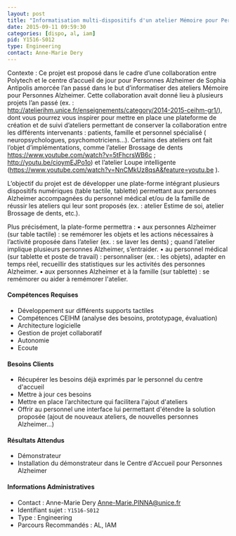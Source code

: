 ```yaml
---
layout: post
title: "Informatisation multi-dispositifs d'un atelier Mémoire pour Personnes Alzheimer"
date: 2015-09-11 09:59:30
categories: [dispo, al, iam]
pid: Y1516-S012
type: Engineering
contact: Anne-Marie Dery
---
```

       
Contexte : Ce projet est proposé dans le cadre d’une collaboration entre Polytech et le centre d’accueil de jour pour Personnes Alzheimer de Sophia Antipolis amorcée l’an passé dans le but d’informatiser des ateliers Mémoire pour Personnes Alzheimer. Cette collaboration avait donné lieu à plusieurs projets  l’an passé  (ex. : http://atelierihm.unice.fr/enseignements/category/2014-2015-ceihm-gr1/),  dont vous pourrez vous inspirer pour mettre en place une plateforme de création et de suivi d’ateliers  permettant de conserver la collaboration entre les différents intervenants : patients, famille et personnel spécialisé ( neuropsychologues, psychomotriciens…). Certains des ateliers ont fait l’objet d’implémentations, comme l’atelier Brossage de dents https://www.youtube.com/watch?v=5tFhcrsWB6c ; http://youtu.be/cioymEJPo1o)  et l’atelier Loupe intelligente (https://www.youtube.com/watch?v=NnCMkUz8qsA&feature=youtu.be ).

L’objectif du projet est de développer une plate-forme intégrant plusieurs dispositifs numériques (table tactile, tablette) permettant aux personnes Alzheimer accompagnées du personnel médical et/ou de la famille de réussir les ateliers qui leur sont proposés (ex. : atelier Estime de soi, atelier Brossage de dents, etc.).

 Plus précisément, la plate-forme permettra :
•	aux personnes Alzheimer (sur table tactile)  : se remémorer les objets et les actions nécessaires à l’activité proposée dans l’atelier (ex. : se laver les dents) ; quand l’atelier implique plusieurs personnes Alzheimer, s’entraider.
•	au personnel médical (sur tablette et poste de travail) : personnaliser (ex. : les objets), adapter en temps réel, recueillir des statistiques sur les activités des personnes Alzheimer.
•	aux personnes Alzheimer et à la famille (sur tablette) : se remémorer ou aider à remémorer l'atelier.

#### Compétences Requises
- Développement sur différents supports tactiles
- Compétences CEIHM (analyse des besoins, prototypage, évaluation)
- Architecture logicielle
- Gestion de projet collaboratif
- Autonomie
- Ecoute


#### Besoins Clients
- Récupérer les besoins déjà exprimés par le personnel du centre d'accueil
- Mettre à jour ces besoins
- Mettre en place l’architecture qui facilitera l'ajout d'ateliers 
- Offrir au personnel une interface lui permettant d'étendre la solution proposée (ajout de nouveaux ateliers, de nouvelles personnes Alzheimer...)

#### Résultats Attendus
- Démonstrateur 
- Installation du démonstrateur dans le Centre d'Accueil pour Personnes Alzheimer
     

#### Informations Administratives
  * Contact : Anne-Marie Dery <Anne-Marie.PINNA@unice.fr>
  * Identifiant sujet : `Y1516-S012`
  * Type : Engineering
  * Parcours Recommandés : AL, IAM
     